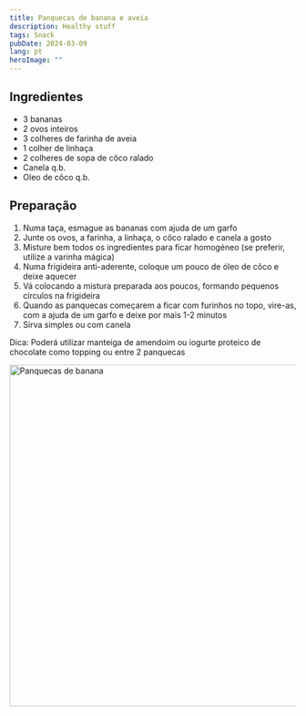 ```yaml
---
title: Panquecas de banana e aveia
description: Healthy stuff
tags: Snack
pubDate: 2024-03-09
lang: pt
heroImage: ""
---
```


## Ingredientes

- 3 bananas
- 2 ovos inteiros
- 3 colheres de farinha de aveia
- 1 colher de linhaça
- 2 colheres de sopa de côco ralado
- Canela q.b.
- Oleo de côco q.b.

## Preparação

1. Numa taça, esmague as bananas com ajuda de um garfo
2. Junte os ovos, a farinha, a linhaça, o côco ralado e canela a gosto
3. Misture bem todos os ingredientes para ficar homogéneo (se preferir, utilize a varinha mágica)
5. Numa frigideira anti-aderente, coloque um pouco de óleo de côco e deixe aquecer
6. Vá colocando a mistura preparada aos poucos, formando pequenos círculos na frigideira
7. Quando as panquecas começarem a ficar com furinhos no topo, vire-as, com a ajuda de um garfo e deixe por mais 1-2 minutos
8. Sirva simples ou com canela

Dica: Poderá utilizar manteiga de amendoim ou iogurte proteico de chocolate como topping ou entre 2 panquecas

<img src="" alt="Panquecas de banana" width="600">
